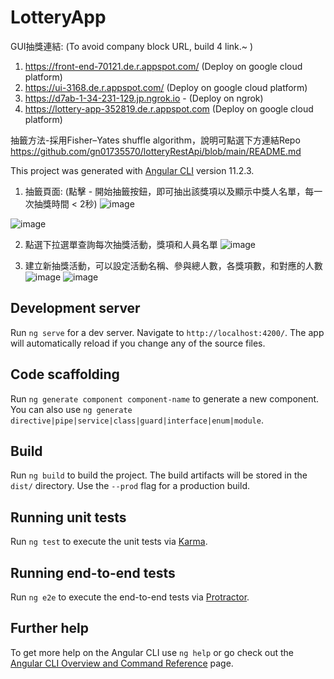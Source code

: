 # LotteryApp
GUI抽獎連結: (To avoid company block URL, build 4 link.~ )
1. https://front-end-70121.de.r.appspot.com/ (Deploy on google cloud platform)
2. https://ui-3168.de.r.appspot.com/ (Deploy on google cloud platform)
3. https://d7ab-1-34-231-129.jp.ngrok.io - (Deploy on ngrok)
4. https://lottery-app-352819.de.r.appspot.com (Deploy on google cloud platform)



抽籤方法-採用Fisher–Yates shuffle algorithm，說明可點選下方連結Repo
https://github.com/gn01735570/lotteryRestApi/blob/main/README.md


This project was generated with [Angular CLI](https://github.com/angular/angular-cli) version 11.2.3.
1. 抽籤頁面: (點擊 - 開始抽籤按鈕，即可抽出該獎項以及顯示中獎人名單，每一次抽獎時間 < 2秒)
![image](https://user-images.githubusercontent.com/72732535/172467872-00c3a37a-c3f0-4f03-9313-0cc22a915a48.png)

![image](https://user-images.githubusercontent.com/72732535/172468734-fcaaadcb-e107-4843-94ab-984cf25dc3bc.png)


2. 點選下拉選單查詢每次抽獎活動，獎項和人員名單
![image](https://user-images.githubusercontent.com/72732535/172468834-b8c51da4-38ff-44ae-8aaa-bc6b7442e22f.png)


3. 建立新抽獎活動，可以設定活動名稱、參與總人數，各獎項數，和對應的人數
![image](https://user-images.githubusercontent.com/72732535/172468898-75ba76c5-5c79-41eb-8d72-78288e3d2351.png)
![image](https://user-images.githubusercontent.com/72732535/172468950-5c994544-2478-4a7e-b55c-8f7b79ebdc4c.png)



## Development server

Run `ng serve` for a dev server. Navigate to `http://localhost:4200/`. The app will automatically reload if you change any of the source files.

## Code scaffolding

Run `ng generate component component-name` to generate a new component. You can also use `ng generate directive|pipe|service|class|guard|interface|enum|module`.

## Build

Run `ng build` to build the project. The build artifacts will be stored in the `dist/` directory. Use the `--prod` flag for a production build.

## Running unit tests

Run `ng test` to execute the unit tests via [Karma](https://karma-runner.github.io).

## Running end-to-end tests

Run `ng e2e` to execute the end-to-end tests via [Protractor](http://www.protractortest.org/).

## Further help

To get more help on the Angular CLI use `ng help` or go check out the [Angular CLI Overview and Command Reference](https://angular.io/cli) page.
